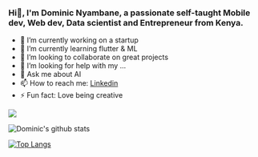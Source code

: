 


### Hi👋, I'm Dominic Nyambane, a passionate self-taught Mobile dev, Web dev, Data scientist and Entrepreneur from Kenya.
- 🔭 I’m currently working on a startup
- 🌱 I’m currently learning flutter & ML
- 👯 I’m looking to collaborate on great projects
- 🤔 I’m looking for help with my ...
- 💬 Ask me about AI
- 📫 How to reach me: [Linkedin](https://https://www.linkedin.com/in/dominic-nyambane-8898b71b8/)
- ⚡ Fun fact: Love being creative

![](https://komarev.com/ghpvc/?username=your-github-username&color=green)

![Dominic's github stats](https://github-readme-stats.vercel.app/api?username=dom-inic&theme=merko&layout=compact&count_private=true&show_icons=true)


[![Top Langs](https://github-readme-stats.vercel.app/api/top-langs/?username=dom-inic&layout=compact&theme=merko&langs_count=10)](https://github.com/dom-inic/github-readme-stats)

